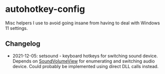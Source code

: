# autohotkey-config

Misc helpers I use to avoid going insane from having to deal with Windows 11 settings.

## Changelog

- 2021-12-05: setsound - keyboard hotkeys for switching sound device.
  Depends on [SoundVolumeView](https://www.nirsoft.net/utils/sound_volume_view.html) for enumerating and switching audio device. Could probably be implemented using direct DLL calls instead.


